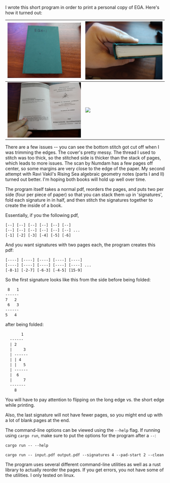 I wrote this short program in order to print a personal copy of EGA. Here's how it turned out:

![](ega-images/1.jpg) | ![](ega-images/2.jpg)
|---|----|
![](ega-images/3.jpg) | ![](ega-images/4.jpg)

There are a few issues -- you can see the bottom stitch got cut off when I was trimming the edges.
The cover's pretty messy. The thread I used to stitch was too thick, so the stitched side is thicker than the
stack of pages, which leads to more issues. The scan by Numdam has a few pages off center, so
some margins are very close to the edge of the paper. My second attempt with Ravi Vakil's Rising Sea
algebraic geometry notes (parts I and II) turned out better. I'm hoping both books will hold up well over time.

The program itself takes a normal pdf, reorders the pages, and puts two per side (four per piece of paper) so
that you can stack them up in 'signatures', fold each signature in in half, and then
stitch the signatures together to create the inside of a book.

Essentially, if you the following pdf,
```
[--] [--] [--] [--] [--] [--]
[--] [--] [--] [--] [--] [--] ...
[-1] [-2] [-3] [-4] [-5] [-6]
```
And you want signatures with two pages each, the program creates this pdf:
```
[----] [----] [----] [----] [----]
[----] [----] [----] [----] [----] ...
[-8-1] [-2-7] [-6-3] [-4-5] [15-9]
```
So the first signature looks like this from the side before being folded:
```
 8   1 
------
7   2
 6   3
------
5   4
```
after being folded:
```
       1
  ------
  | 2
  |     3
  | ------
  | | 4
  | |   5
  | ------
  |  6
  |     7
  -------
    8
```

You will have to pay attention to flipping on the long edge vs. the short edge
while printing.

Also, the last signature will not have fewer pages, so you might end up
with a lot of blank pages at the end.

The command-line options can be viewed using the `--help` flag. If running using
`cargo run`, make sure to put the options for the program after a `--`:
```
cargo run -- --help
```
```
cargo run -- input.pdf output.pdf --signatures 4 --pad-start 2 --clean
```
The program uses several different command-line utilities as well as a rust library
to actually reorder the pages. If you get errors, you not have some
of the utilities. I only tested on linux.
